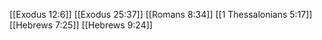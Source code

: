 [[Exodus 12:6]]
[[Exodus 25:37]]
[[Romans 8:34]]
[[1 Thessalonians 5:17]]
[[Hebrews 7:25]]
[[Hebrews 9:24]]
